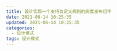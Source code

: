 ```yaml
---
title: 设计实现一个支持自定义规则的灰度发布组件
date: 2021-06-14 10:25:35
updated: 2021-06-14 10:25:35
categories:
  - 设计模式
tags: 设计模式
---
```


<!-- more -->